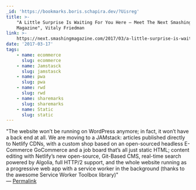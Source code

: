 ```yaml
---
_id: 'https://bookmarks.boris.schapira.dev/?Uisreg'
title: >-
    "A Little Surprise Is Waiting For You Here — Meet The Next Smashing
    Magazine", Vitaly Friedman
link: >-
    https://next.smashingmagazine.com/2017/03/a-little-surprise-is-waiting-for-you-here--meet-the-next-smashing-magazine/
date: '2017-03-17'
tags:
    - name: ecommerce
      slug: ecommerce
    - name: Jamstasck
      slug: jamstasck
    - name: pwa
      slug: pwa
    - name: rwd
      slug: rwd
    - name: sharemarks
      slug: sharemarks
    - name: Static
      slug: static
---
```


&quot;The website won’t be running on WordPress anymore; in fact, it won’t have
a back end at all. We are moving to a JAMstack: articles published directly to
Netlify CDNs, with a custom shop based on an open-sourced headless E-Commerce
GoCommerce and a job board that’s all just static HTML; content editing with
Netlify’s new open-source, Git-Based CMS, real-time search powered by Algolia,
full HTTP/2 support, and the whole website running as a progressive web app with
a service worker in the background (thanks to the awesome Service Worker Toolbox
library)&quot; <br>&#8212;
<a href="https://bookmarks.boris.schapira.dev/?Uisreg" title="Permalink">Permalink</a>

